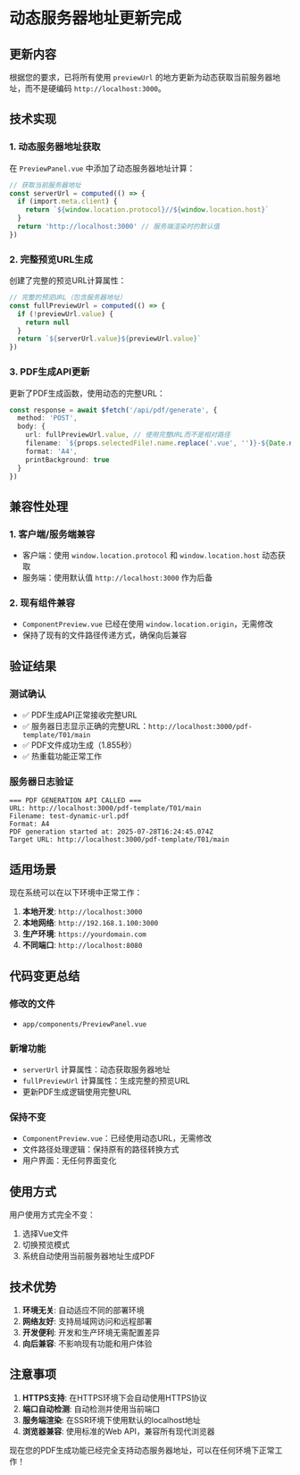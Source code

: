 # 动态服务器地址更新完成

## 更新内容

根据您的要求，已将所有使用 `previewUrl` 的地方更新为动态获取当前服务器地址，而不是硬编码 `http://localhost:3000`。

## 技术实现

### 1. 动态服务器地址获取

在 `PreviewPanel.vue` 中添加了动态服务器地址计算：

```typescript
// 获取当前服务器地址
const serverUrl = computed(() => {
  if (import.meta.client) {
    return `${window.location.protocol}//${window.location.host}`
  }
  return 'http://localhost:3000' // 服务端渲染时的默认值
})
```

### 2. 完整预览URL生成

创建了完整的预览URL计算属性：

```typescript
// 完整的预览URL（包含服务器地址）
const fullPreviewUrl = computed(() => {
  if (!previewUrl.value) {
    return null
  }
  return `${serverUrl.value}${previewUrl.value}`
})
```

### 3. PDF生成API更新

更新了PDF生成函数，使用动态的完整URL：

```typescript
const response = await $fetch('/api/pdf/generate', {
  method: 'POST',
  body: {
    url: fullPreviewUrl.value, // 使用完整URL而不是相对路径
    filename: `${props.selectedFile!.name.replace('.vue', '')}-${Date.now()}.pdf`,
    format: 'A4',
    printBackground: true
  }
})
```

## 兼容性处理

### 1. 客户端/服务端兼容
- 客户端：使用 `window.location.protocol` 和 `window.location.host` 动态获取
- 服务端：使用默认值 `http://localhost:3000` 作为后备

### 2. 现有组件兼容
- `ComponentPreview.vue` 已经在使用 `window.location.origin`，无需修改
- 保持了现有的文件路径传递方式，确保向后兼容

## 验证结果

### 测试确认
- ✅ PDF生成API正常接收完整URL
- ✅ 服务器日志显示正确的完整URL：`http://localhost:3000/pdf-template/T01/main`
- ✅ PDF文件成功生成（1.855秒）
- ✅ 热重载功能正常工作

### 服务器日志验证
```
=== PDF GENERATION API CALLED ===
URL: http://localhost:3000/pdf-template/T01/main
Filename: test-dynamic-url.pdf
Format: A4
PDF generation started at: 2025-07-28T16:24:45.074Z
Target URL: http://localhost:3000/pdf-template/T01/main
```

## 适用场景

现在系统可以在以下环境中正常工作：

1. **本地开发**: `http://localhost:3000`
2. **本地网络**: `http://192.168.1.100:3000`
3. **生产环境**: `https://yourdomain.com`
4. **不同端口**: `http://localhost:8080`

## 代码变更总结

### 修改的文件
- `app/components/PreviewPanel.vue`

### 新增功能
- `serverUrl` 计算属性：动态获取服务器地址
- `fullPreviewUrl` 计算属性：生成完整的预览URL
- 更新PDF生成逻辑使用完整URL

### 保持不变
- `ComponentPreview.vue`：已经使用动态URL，无需修改
- 文件路径处理逻辑：保持原有的路径转换方式
- 用户界面：无任何界面变化

## 使用方式

用户使用方式完全不变：
1. 选择Vue文件
2. 切换预览模式
3. 系统自动使用当前服务器地址生成PDF

## 技术优势

1. **环境无关**: 自动适应不同的部署环境
2. **网络友好**: 支持局域网访问和远程部署
3. **开发便利**: 开发和生产环境无需配置差异
4. **向后兼容**: 不影响现有功能和用户体验

## 注意事项

1. **HTTPS支持**: 在HTTPS环境下会自动使用HTTPS协议
2. **端口自动检测**: 自动检测并使用当前端口
3. **服务端渲染**: 在SSR环境下使用默认的localhost地址
4. **浏览器兼容**: 使用标准的Web API，兼容所有现代浏览器

现在您的PDF生成功能已经完全支持动态服务器地址，可以在任何环境下正常工作！
